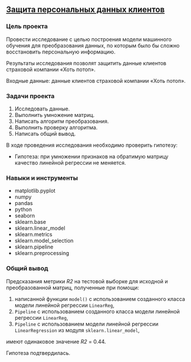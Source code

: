 ## [Защита персональных данных клиентов](protection-of-personal-data.ipynb)


### Цель проекта

Провести исследование с целью построения модели машинного обучения для преобразования данных, по которым было бы сложно восстановить персональную информацию.

Результаты исследования позволят защитить данные клиентов страховой компании «Хоть потоп».

Входные данные: данные клиентов страховой компании «Хоть потоп».


### Задачи проекта

1. Исследовать данные.
2. Выполнить умножение матриц.
3. Написать алгоритм преобразования.
4. Выполнить проверку алгоритма.
5. Написать общий вывод.

В ходе проведения исследования необходимо проверить гипотезу:

- Гипотеза: при умножении признаков на обратимую матрицу качество линейной регрессии не меняется.


### Навыки и инструменты

- matplotlib.pyplot
- numpy
- pandas
- python
- seaborn
- sklearn.base
- sklearn.linear_model
- sklearn.metrics
- sklearn.model_selection
- sklearn.pipeline
- sklearn.preprocessing


### Общий вывод

Предсказания метрики *R2* на тестовой выборке для исходной и преобразованной матриц, полученные при помощи:
1. написанной функции `model()` с использованием созданного класса модели линейной регрессии `LinearReg`,
2. `Pipeline` с использованием созданного класса модели линейной регрессии `LinearReg`,
3. `Pipeline` с использованием модели линейной регрессии `LinearRegression` из модуля `sklearn.linear_model`,

имеют одинаковое значение *R2* = 0.44.

Гипотеза подтвердилась.
